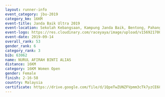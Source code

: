 ```yaml
---
layout: runner-info 
event_category: jbu-2019 
category_km: 16KM 
event-title: Janda Baik Ultra 2019 
event-location: Sekolah Kebangsaan, Kampung Janda Baik, Bentong, Pahang, Malaysia 
event-logo: https://res.cloudinary.com/raceyaya/image/upload/v1569217009/logo/janda-baik_vch1pc.jpg 
event-date: 2019-09-14
overall_rank: 53
gender_rank: 6
category_rank: 3
bib: 63062
name: NURUL AFIRAH BINTI ALIAS
distance: 16KM
category: 16KM Women Open
gender: Female
finish: 2-16-58
country: Malaysia
certificate: https://drive.google.com/file/d/1QpeTwZUNZFVpmm3cTk7yzCE6888yGB1x/view?usp=sharing
---
```

